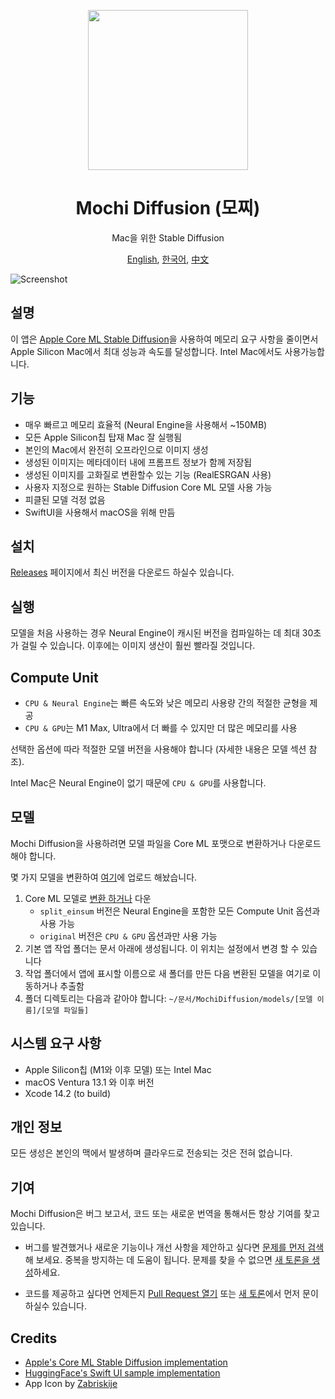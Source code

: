 <p align="center">
<img height="256" src="https://github.com/godly-devotion/MochiDiffusion/raw/main/Mochi Diffusion/Resources/Assets.xcassets/AppIcon.appiconset/AppIcon.png" />
</p>

<h1 align="center">Mochi Diffusion (모찌)</h1>

<p align="center">Mac을 위한 Stable Diffusion</p>

<p align="center">
<a href="https://github.com/godly-devotion/MochiDiffusion/blob/main/README.md">English</a>,
<a href="https://github.com/godly-devotion/MochiDiffusion/blob/main/README.ko.md">한국어</a>,
<a href="https://github.com/godly-devotion/MochiDiffusion/blob/main/README.zh-Hans.md">中文</a>
</p>

![Screenshot](.github/images/screenshot.png)

## 설명

이 앱은 [Apple Core ML Stable Diffusion](https://github.com/apple/ml-stable-diffusion)을 사용하여 메모리 요구 사항을 줄이면서 Apple Silicon Mac에서 최대 성능과 속도를 달성합니다. Intel Mac에서도 사용가능합니다.

## 기능

- 매우 빠르고 메모리 효율적 (Neural Engine을 사용해서 ~150MB)
- 모든 Apple Silicon칩 탑재 Mac 잘 실행됨
- 본인의 Mac에서 완전히 오프라인으로 이미지 생성
- 생성된 이미지는 메타데이터 내에 프롬프트 정보가 함께 저장됩
- 생성된 이미지를 고화질로 변환할수 있는 기능 (RealESRGAN 사용)
- 사용자 지정으로 원하는 Stable Diffusion Core ML 모델 사용 가능
- 피클된 모델 걱정 없음
- SwiftUI을 사용해서 macOS을 위해 만듬

## 설치

[Releases](https://github.com/godly-devotion/MochiDiffusion/releases) 페이지에서 최신 버전을 다운로드 하실수 있습니다.

## 실행

모델을 처음 사용하는 경우 Neural Engine이 캐시된 버전을 컴파일하는 데 최대 30초가 걸릴 수 있습니다. 이후에는 이미지 생산이 훨씬 빨라질 것입니다.

## Compute Unit

- `CPU & Neural Engine`는 빠른 속도와 낮은 메모리 사용량 간의 적절한 균형을 제공
- `CPU & GPU`는 M1 Max, Ultra에서 더 빠를 수 있지만 더 많은 메모리를 사용

선택한 옵션에 따라 적절한 모델 버전을 사용해야 합니다 (자세한 내용은 모델 섹션 참조).

Intel Mac은 Neural Engine이 없기 때문에 `CPU & GPU`를 사용합니다.

## 모델

Mochi Diffusion을 사용하려면 모델 파일을 Core ML 포맷으로 변환하거나 다운로드해야 합니다.

몇 가지 모델을 변환하여 [여기](https://huggingface.co/godly-devotion)에 업로드 해놨습니다.

1. Core ML 모델로 [변환 하거나](https://github.com/apple/ml-stable-diffusion#-converting-models-to-core-ml) 다운
    - `split_einsum` 버전은 Neural Engine을 포함한 모든 Compute Unit 옵션과 사용 가능
    - `original` 버전은 `CPU & GPU` 옵션과만 사용 가능
2. 기본 앱 작업 폴더는 문서 아래에 생성됩니다. 이 위치는 설정에서 변경 할 수 있습니다
3. 작업 폴더에서 앱에 표시할 이름으로 새 폴더를 만든 다음 변환된 모델을 여기로 이동하거나 추출함
4. 폴더 디렉토리는 다음과 같아야 합니다: `~/문서/MochiDiffusion/models/[모델 이름]/[모델 파일들]`

## 시스템 요구 사항

- Apple Silicon칩 (M1와 이후 모델) 또는 Intel Mac
- macOS Ventura 13.1 와 이후 버전
- Xcode 14.2 (to build)

## 개인 정보

모든 생성은 본인의 맥에서 발생하며 클라우드로 전송되는 것은 전혀 없습니다.

## 기여

Mochi Diffusion은 버그 보고서, 코드 또는 새로운 번역을 통해서든 항상 기여를 찾고 있습니다.

- 버그를 발견했거나 새로운 기능이나 개선 사항을 제안하고 싶다면 [문제를 먼저 검색](https://github.com/godly-devotion/MochiDiffusion/discussions)해 보세요. 중복을 방지하는 데 도움이 됩니다. 문제를 찾을 수 없으면 [새 토론을 생성](https://github.com/godly-devotion/MochiDiffusion/discussions/new)하세요.

- 코드를 제공하고 싶다면 언제든지 [Pull Request 열기](https://github.com/godly-devotion/MochiDiffusion/pulls) 또는 [새 토론](https://github.com/godly-devotion/MochiDiffusion/discussions)에서 먼저 문이 하실수 있습니다.

## Credits

- [Apple's Core ML Stable Diffusion implementation](https://github.com/apple/ml-stable-diffusion)
- [HuggingFace's Swift UI sample implementation](https://github.com/huggingface/swift-coreml-diffusers)
- App Icon by [Zabriskije](https://github.com/Zabriskije)
